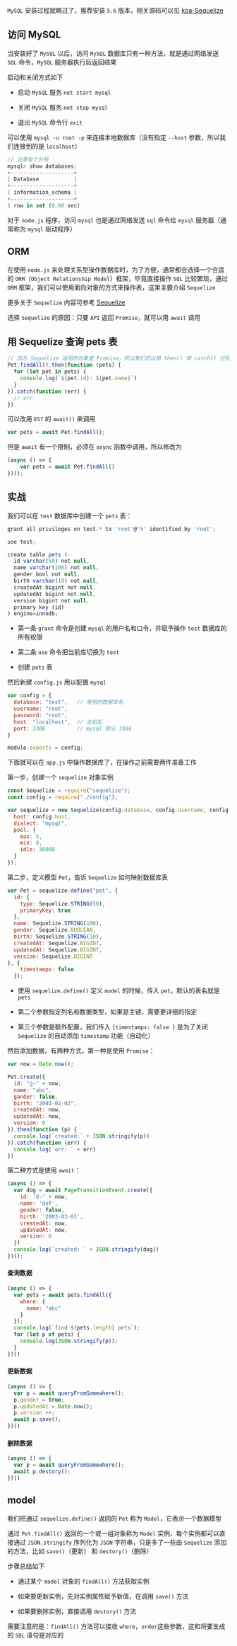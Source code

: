 `MySQL` 安装过程就略过了，推荐安装 `5.6` 版本，相关源码可以见 [koa-Sequelize](https://github.com/heptaluan/koa-demo/tree/master/koa-Sequelize)

## 访问 MySQL

当安装好了 `MySQL` 以后，访问 `MySQL` 数据库只有一种方法，就是通过网络发送 `SQL` 命令，`MySQL` 服务器执行后返回结果

启动和关闭方式如下

* 启动 `MySQL` 服务 `net start mysql`

* 关闭 `MySQL` 服务 `net stop mysql`

* 退出 `MySQL` 命令行 `exit`

可以使用 `mysql -u root -p` 来连接本地数据库（没有指定 `--host` 参数，所以我们连接到的是 `localhost`）

```js
// 注意有个分号
mysql> show databases;
+--------------------+
| Database           |
+--------------------+
| information_schema |
+--------------------+
1 row in set (0.00 sec)
```

对于 `node.js` 程序，访问 `mysql` 也是通过网络发送 `sql` 命令给 `mysql` 服务器（通常称为 `mysql` 驱动程序）


## ORM

在使用 `node.js` 来处理关系型操作数据库时，为了方便，通常都会选择一个合适的 `ORM`（`Object Relationship Model`）框架，毕竟直接操作 `SQL` 比较繁琐，通过 `ORM` 框架，我们可以使用面向对象的方式来操作表，这里主要介绍 `Sequelize`

更多关于 `Sequelize` 内容可参考 [Sequelize](https://github.com/heptaluan/full-stack/blob/master/Sequelize.MD)

选择 `Sequelize` 的原因：只要 `API` 返回 `Promise`，就可以用 `await` 调用

## 用 Sequelize 查询 pets 表

```js
// 因为 Sequelize 返回的对象是 Promise，所以我们可以用 then() 和 catch() 分别异步响应成功和失败
Pet.findAll().then(function (pets) {
  for (let pet in pets) {
    console.log(`${pet.id}: ${pet.name}`)
  }
}).catch(function (err) {
  // err
})
```

可以改用 `ES7` 的 `await()` 来调用

```js
var pets = await Pet.findAll();
```

但是 `await` 有一个限制，必须在 `async` 函数中调用，所以修改为

```js
(async () => {
    var pets = await Pet.findAll()
})();
```


## 实战

我们可以在 `test` 数据库中创建一个 `pets` 表：

```js
grant all privileges on test.* to 'root'@'%' identified by 'root';

use test;

create table pets (
  id varchar(50) not null,
  name varchar(100) not null,
  gender bool not null,
  birth varchar(10) not null,
  createdAt bigint not null,
  updatedAt bigint not null,
  version bigint not null,
  primary key (id)
) engine=innodb;
```

* 第一条 `grant` 命令是创建 `mysql` 的用户名和口令，并赋予操作 `test` 数据库的所有权限

* 第二条 `use` 命令把当前库切换为 `test`

* 创建 `pets` 表

然后新建 `config.js` 用以配置 `mysql`

```js
var config = {
  database: "test",   // 使用的数据库名
  username: "root",
  password: "root", 
  host: "localhost",  // 主机名
  port: 3306          // mysql 默认 3306
}

module.exports = config;
```


下面就可以在 `app.js` 中操作数据库了，在操作之前需要两件准备工作

第一步，创建一个 `sequelize` 对象实例

```js
const Sequelize = require("sequelize");
const config = require("./config");

var sequelize = new Sequelize(config.database, config.username, config.password, {
  host: config.host,
  dialect: "mysql",
  pool: {
    max: 5,
    min: 0,
    idle: 30000
  }
});
```

第二步，定义模型 `Pet`，告诉 `Sequelize` 如何映射数据库表

```js
var Pet = sequelize.define("pet", {
  id: {
    type: Sequelize.STRING(50),
    primaryKey: true
  },
  name: Sequelize.STRING(100),
  gender: Sequelize.BOOLEAN,
  birth: Sequelize.STRING(10),
  createdAt: Sequelize.BIGINT,
  updatedAt: Sequelize.BIGINT,
  version: Sequelize.BIGINT
}, {
    timestamps: false
  });
```

* 使用 `sequelize.define()` 定义 `model` 的时候，传入 `pet`，默认的表名就是 `pets`

* 第二个参数指定列名和数据类型，如果是主键，需要更详细的指定

* 第三个参数是额外配置，我们传入 `{timestamps: false }` 是为了关闭 `Sequelize` 的自动添加 `timestamp` 功能（自动化）


然后添加数据，有两种方式，第一种是使用 `Promise`：

```js
var now = Date.now();

Pet.create({
  id: "g-" + now,
  name: "abc",
  gander: false,
  birth: "2002-02-02",
  createdAt: now,
  updatedAt: now,
  version: 0
}).then(function (p) {
  console.log(`created:` + JSON.stringify(p))
}).catch(function (err) {
  console.log(`err: ` + err)
})
```

第二种方式是使用 `await`：

```js
(async () => {
  var dog = await PageTransitionEvent.create({
    id: 'd-' + now,
    name: 'def',
    gender: false,
    birth: '2003-03-03',
    createdAt: now,
    updatedAt: now,
    version: 0
  })
  console.log(`created: ` + JSON.stringify(dog))
})();
```

#### 查询数据

```js
(async () => {
  var pets = await pets.findAll({
    where: {
      name: "abc"
    }
  });
  console.log(`find ${pets.length} pets`);
  for (let p of pets) {
    console.log(JSON.stringify(p));
  }
})()
```

#### 更新数据

```js
(async () => {
  var p = await queryFromSomewhere();
  p.gender = true;
  p.updatedAt = Date.now();
  p.version ++;
  await p.save();
})()
```

#### 删除数据

```js
(async () => {
  var p = await queryFromSomewhere();
  await p.destory();
})()
```

## model

我们把通过 `sequelize.define()` 返回的 `Pet` 称为 `Model`，它表示一个数据模型

通过 `Pet.findAll()` 返回的一个或一组对象称为 `Model` 实例，每个实例都可以直接通过 `JSON.stringify` 序列化为 `JSON` 字符串，只是多了一些由 `Sequelize` 添加的方法，比如 `save()`（更新） 和 `destory()`（删除）

步骤总结如下

* 通过某个 `model` 对象的 `findAll()` 方法获取实例

* 如果要更新实例，先对实例属性赋予新值，在调用 `save()` 方法

* 如果要删除实例，直接调用 `destory()` 方法

需要注意的是：`findAll()` 方法可以接收 `where`，`order`这些参数，这和将要生成的 `SQL` 语句是对应的
